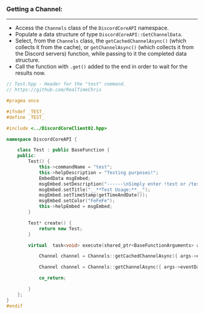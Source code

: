### **Getting a Channel:**
---
- Access the `Channels` class of the `DiscordCoreAPI` namespace.
- Populate a data structure of type `DiscordCoreAPI::GetChannelData`.
- Select, from the `Channels` class, the `getCachedChannelAsync()` (which collects it from the cache), or `getChannelAsync()` (which collects it from the Discord servers) function, while passing to it the completed data structure.
- Call the function with `.get()` added to the end in order to wait for the results now.


```cpp
// Test.hpp - Header for the "test" command.
// https://github.com/RealTimeChris

#pragma once

#ifndef _TEST_
#define _TEST_

#include <../DiscordCoreClient02.hpp>

namespace DiscordCoreAPI {

	class Test : public BaseFunction {
	public:
		Test() {
			this->commandName = "test";
			this->helpDescription = "Testing purposes!";
			EmbedData msgEmbed;
			msgEmbed.setDescription("------\nSimply enter !test or /test!\n------");
			msgEmbed.setTitle("__**Test Usage:**__");
			msgEmbed.setTimeStamp(getTimeAndDate());
			msgEmbed.setColor("FeFeFe");
			this->helpEmbed = msgEmbed;
		}

		Test* create() {
			return new Test;
		}

		virtual  task<void> execute(shared_ptr<BaseFunctionArguments> args) {

			Channel channel = Channels::getCachedChannelAsync({ args->eventData.getChannelId() }).get();

			Channel channel = Channels::getChannelAsync({ args->eventData.getChannelId() }).get();

			co_return;

		}
	};
}
#endif
```
